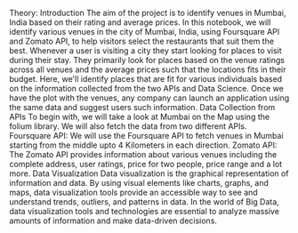 Theory:
Introduction
The aim of the project is to identify venues in Mumbai, India based on their rating and average
prices. In this notebook, we will identify various venues in the city of Mumbai, India, using Foursquare
API and Zomato API, to help visitors select the restaurants that suit them the best. Whenever a user is
visiting a city they start looking for places to visit during their stay. They primarily look for places based
on the venue ratings across all venues and the average prices such that the locations fits in their budget.
Here, we'll identify places that are fit for various individuals based on the information collected from the
two APIs and Data Science. Once we have the plot with the venues, any company can launch an
application using the same data and suggest users such information.
Data Collection from APIs
To begin with, we will take a look at Mumbai on the Map using the folium library. We will also fetch
the data from two different APIs. Foursquare API: We will use the Foursquare API to fetch venues in
Mumbai starting from the middle upto 4 Kilometers in each direction. Zomato API: The Zomato API
provides information about various venues including the complete address, user ratings, price for two
people, price range and a lot more.
Data Visualization
Data visualization is the graphical representation of information and data. By using visual elements
like charts, graphs, and maps, data visualization tools provide an accessible way to see and
understand trends, outliers, and patterns in data.
In the world of Big Data, data visualization tools and technologies are essential to analyze massive
amounts of information and make data-driven decisions.
